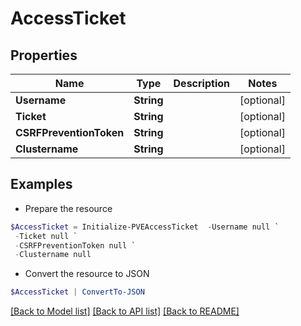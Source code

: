 # AccessTicket
## Properties

Name | Type | Description | Notes
------------ | ------------- | ------------- | -------------
**Username** | **String** |  | [optional] 
**Ticket** | **String** |  | [optional] 
**CSRFPreventionToken** | **String** |  | [optional] 
**Clustername** | **String** |  | [optional] 

## Examples

- Prepare the resource
```powershell
$AccessTicket = Initialize-PVEAccessTicket  -Username null `
 -Ticket null `
 -CSRFPreventionToken null `
 -Clustername null
```

- Convert the resource to JSON
```powershell
$AccessTicket | ConvertTo-JSON
```

[[Back to Model list]](../README.md#documentation-for-models) [[Back to API list]](../README.md#documentation-for-api-endpoints) [[Back to README]](../README.md)

